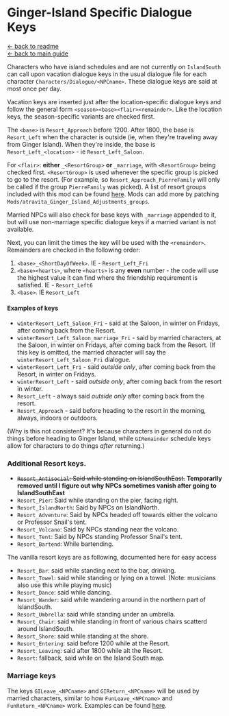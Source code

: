 ﻿Ginger-Island Specific Dialogue Keys
=========================================

[← back to readme](../README.md) <br/>
[← back to main guide](./README.MD)

Characters who have island schedules and are not currently on `IslandSouth` can call upon vacation dialogue keys in the usual dialogue file for each character
`Characters/Dialogue/<NPCname>`. These dialogue keys are said at most once per day.

Vacation keys are inserted just after the location-specific dialogue keys and follow the general form `<season><base><flair><remainder>`. Like the location keys, the season-specific variants are checked first.

The `<base>` is `Resort_Approach` before 1200. After 1800, the base is `Resort_Left` when the character is outside (ie, when they're traveling away from Ginger Island). When they're inside, the base is `Resort_Left_<location>` - ie `Resort_Left_Saloon`.

For `<flair>`: **either** `_<ResortGroup>` **or** `_marriage`, with `<ResortGroup>` being checked first. `<ResortGroup>` is used whenever the specific group is picked to go to the resort. (For example, so `Resort_Approach_PierreFamily` will only be called if the group `PierreFamily` was picked). A list of resort groups included with this mod can be found [here](https://github.com/atravita-mods/Ginger-Island-Mainland-Adjustments/blob/master/Ginger%20Island%20Mainland%20Adjustments/assets/defaultGroupings.json). Mods can add more by patching `Mods/atravita_Ginger_Island_Adjustments_groups`. 

Married NPCs will also check for base keys with `_marriage` appended to it, but will use non-marriage specific dialogue keys if a married variant is not available.

Next, you can limit the times the key will be used with the `<remainder>`. Remainders are checked in the following order:

1. `<base>_<ShortDayOfWeek>`. IE - `Resort_Left_Fri`
2. `<base><hearts>`, where `<hearts>` is any **even** number - the code will use the highest value it can find where the friendship requirement is satisfied. IE - `Resort_Left6`
3. `<base>`. IE `Resort_Left`

#### Examples of keys

* `winterResort_Left_Saloon_Fri` - said at the Saloon, in winter on Fridays, after coming back from the Resort.
* `winterResort_Left_Saloon_marriage_Fri` - said by married characters, at the Saloon, in winter on Fridays, after coming back from the Resort. (If this key is omitted, the married character will say the `winterResort_Left_Saloon_Fri` dialogue.
* `winterResort_Left_Fri` - said *outside only*, after coming back from the Resort, in winter on Fridays.
* `winterResort_Left` - said *outside only*, after coming back from the resort in winter.
* `Resort_Left` - always said *outside only* after coming back from the resort.
* `Resort_Approach` - said before heading to the resort in the morning, always, indoors or outdoors.

(Why is this not consistent? It's because characters in general do not do things before heading to Ginger Island, while `GIRemainder` schedule keys allow for characters to do things *after* returning.)

### Additional Resort keys.

* ~~`Resort_Antisocial`: Said while standing on IslandSouthEast.~~ **Temporarily removed until I figure out why NPCs sometimes vanish after going to IslandSouthEast**
* `Resort_Pier`: Said while standing on the pier, facing right.
* `Resort_IslandNorth`: Said by NPCs on IslandNorth.
* `Resort_Adventure`: Said by NPCs headed off towards either the volcano or Professor Snail's tent.
* `Resort_Volcano`: Said by NPCs standing near the volcano.
* `Resort_Tent`: Said by NPCs standing Professor Snail's tent.
* `Resort_Bartend`: While bartending.
<!-- *`Resort_Fish`: While fishing -->

The vanilla resort keys are as following, documented here for easy access

* `Resort_Bar`: said while standing next to the bar, drinking.
* `Resort_Towel`: said while standing or lying on a towel. (Note: musicians also use this while playing music)
* `Resort_Dance`: said while dancing.
* `Resort_Wander`: said while wandering around in the northern part of IslandSouth.
* `Resort_Umbrella`: said while standing under an umbrella.
* `Resort_Chair`: said while standing in front of various chairs scatterd around IslandSouth.
* `Resort_Shore`: said while standing at the shore.
* `Resort_Entering`: said before 1200 while at the Resort.
* `Resort_Leaving`: said after 1800 while alt the Resort.
* `Resort`: fallback, said while on the Island South map.


### Marriage keys

The keys `GILeave_<NPCname>` and `GIReturn_<NPCname>` will be used by married characters, similar to how `FunLeave_<NPCname>` and `FunReturn_<NPCname>` work. Examples can be found [here](https://github.com/atravita-mods/Ginger-Island-Mainland-Adjustments/blob/master/%5BCP%5D%20Ginger%20Island%20Mainland%20Adjustments/assets/default/marriage_dialogue.json).